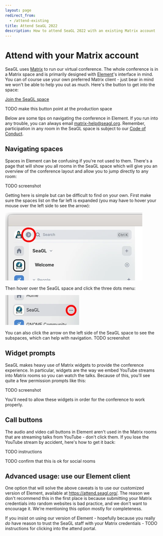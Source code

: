 ```yaml
---
layout: page
redirect_from:
  - /attend-existing
title: Attend SeaGL 2022
description: How to attend SeaGL 2022 with an existing Matrix account
---
```


# Attend with your Matrix account 

SeaGL uses [Matrix] to run our virtual conference. The whole conference is in a Matrix space and is primarily designed with [Element]'s interface in mind. You can of course use your own preferred Matrix client - just bear in mind we won't be able to help you out as much. Here's the button to get into the space:

<div class="text-center">
  <p><a class="btn btn-primary btn-large" href="https://matrix.to/#/#PuFN-2022:kvalhe.im">Join the SeaGL space</a></p>
</div>

TODO make this button point at the production space

Below are some tips on navigating the conference in Element. If you run into any trouble, you can always email <matrix-help@seagl.org>. Remember, participation in any room in the SeaGL space is subject to our [Code of Conduct](/code_of_conduct).

## Navigating spaces

Spaces in Element can be confusing if you're not used to them. There's a page that will show you all rooms in the SeaGL space which will give you an overview of the conference layout and allow you to jump directly to any room:

TODO screenshot

Getting here is simple but can be difficult to find on your own. First make sure the spaces list on the far left is expanded (you may have to hover your mouse over the left side to see the arrow):

<img class="align-center" alt="Screenshot of the top-left of the Element client pointing out the arrow directly to the right of the profile picture in the upper-left corner" src="/img/element-sidebar-arrow.webp" />

Then hover over the SeaGL space and click the three dots menu:

<img class="align-center" alt="Screenshot of the SeaGL space item in the Element left pane, with the three dots button at the right of the list item highlighted" src="/img/element-three-dots-menu.webp" />

You can also click the arrow on the left side of the SeaGL space to see the subspaces, which can help with navigation.
TODO screenshot

## Widget prompts

SeaGL makes heavy use of Matrix widgets to provide the conference experience. In particular, widgets are the way we embed YouTube streams into Matrix rooms so you can watch the talks. Because of this, you'll see quite a few permission prompts like this:

TODO screenshot

You'll need to allow these widgets in order for the conference to work properly.

## Call buttons

The audio and video call buttons in Element aren't used in the Matrix rooms that are streaming talks from YouTube - don't click them. If you lose the YouTube stream by accident, here's how to get it back:

TODO instructions

TODO confirm that this is ok for social rooms

## Advanced usage: use our Element client

One option that will solve the above caveats is to use our customized version of Element, available at https://attend.seagl.org/. The reason we don't recommend this in the first place is because submitting your Matrix credentials into random websites is bad practice, and we don't want to encourage it. We're mentioning this option mostly for completeness.

If you insist on using our version of Element - hopefully because you really _do_ have reason to trust the SeaGL staff with your Matrix credentials - TODO instructions for clicking into the attend portal.

[Element]: https://element.io/
[Matrix]: https://matrix.org/
